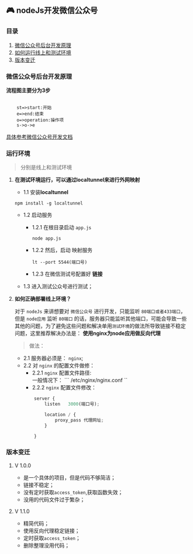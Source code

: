 ## 🎮 nodeJs开发微信公众号

### 目录
 1. [微信公众号后台开发原理](#微信公众号开发原理)
 9. [如何运行线上和测试环境](#运行环境)
 10. [版本变迁](#版本变迁)


### 微信公众号后台开发原理

**流程图主要分为3步**







```flow

    st=>start:开始
    e=>end:结束
    o=>operation:操作项
    s->o->e
```



[具体参考微信公众号开发文档](https://mp.weixin.qq.com/wiki?t=resource/res_main&id=mp1445241432)

### 运行环境

> 分别是线上和测试环境

1. **在测试环境运行，可以通过localtunnel来进行外网映射**
 
    + 1.1 安装**localtunnel**

    ```npm install -g localtunnel ```
    
    + 1.2 启动服务

        - 1.2.1 在根目录启动 `app.js `

            ``` node app.js ```

        + 1.2.2 然后，启动 映射服务 

            ```lt --port 5544(端口号) ```

        + 1.2.3 在微信测试号配置好 **链接**

    + 1.3 进入测试公众号进行测试；
    

2. **如何正确部署线上环境？**

    对于 `nodeJs` 来讲想要对 `微信公众号` 进行开发，只能监听 `80端口或者433端口`，但是 `node应用` 监听 `80端口` 的话，服务器只能监听其他端口，可能会导致一些其他的问题，为了避免这些问题和解决单用`测试环境`的做法所导致链接不稳定问题，这里推荐解决办法是： **使用nginx为node应用做反向代理**

    > 做法：
    + 2.1 服务器必须是： `nginx`;
    + 2.2 对 `nginx` 的配置文件做修：
        + 2.2.1 `nginx` 配置文件路径:
            <br>
            一般情况下：
            ``` /etc/nginx/nginx.conf ``
        + 2.2.2 `nginx` 配置文件修改：   
        ```js
            server {
                listen   3000(端口号);    
     
                location / {
                    proxy_pass 代理网址;
                }

            }
        ```


### 版本变迁
1. V 1.0.0 
    + 是一个具体的项目，但是代码不够简洁；
    + 链接不稳定；
    + 没有定时获取`access_token`,获取函数失效；
    + 没用的代码文件过于繁杂；

2. V 1.1.0 
    + 精简代码；
    + 使用反向代理稳定链接；
    + 定时获取`access_token`；
    + 删除整理没用代码；

